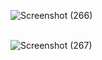 ![Screenshot (266)](https://github.com/user-attachments/assets/d617cfed-4430-475b-80e0-f5c5dfd2dcb2)


<br> ![Screenshot (267)](https://github.com/user-attachments/assets/f373c3bb-f8fc-43e3-b2c8-5366beec72af)


